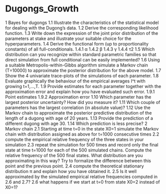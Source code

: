 # Dugongs_Growth
 
1 Bayes for dugongs
1.1 Illustrate the characteristics of the statistical model for dealing with the Dugong’s data.
1.2 Derive the corresponding likelihood function.
1.3 Write down the expression of the joint prior distribution of the parameters at stake and illustrate your suitable choice for the hyperparameters.
1.4 Derive the functional form (up to proportionality constants) of all full-conditionals.
1.4.1 α
1.4.2 β
1.4.3 γ
1.4.4 τ2
1.5 Which distribution can you recognize within standard parametric families so that direct simulation from full conditional can be easily implemented?
1.6 Using a suitable Metropolis-within-Gibbs algorithm simulate a Markov chain (T=10000) to approximate the posterior distribution for the above model.
1.7 Show the 4 univariate trace-plots of the simulations of each parameter.
1.8 Evaluate graphically the behaviour of the empirical averages I^t with growing t=1,...,T.
1.9 Provide estimates for each parameter together with the approximation error and explain how you have evaluated such error.
1.9.1 Point estimates
1.9.2 Approximation error
1.10 Which parameter has the largest posterior uncertainty? How did you measure it?
1.11 Which couple of parameters has the largest correlation (in absolute value)?
1.12 Use the Markov chain to approximate the posterior predictive distribution of the length of a dugong with age of 20 years.
1.13 Provide the prediction of a different dugong with age 30.
1.14 Which prediction is less precise?
2 Markov chain
2.1 Starting at time t=0 in the state X0=1 simulate the Markov chain with distribution assigned as above for t=1000 consecutive times
2.2 compute the empirical relative frequency of the three states in your simulation
2.3 repeat the simulation for 500 times and record only the final state at time t=1000 for each of the 500 simulated chains. Compute the relative frequency of the 500 final states. What distribution are you approximating in this way? Try to formalize the difference between this point and the previous point.
2.4 compute the theoretical stationary distribution π and explain how you have obtained it.
2.5 Is it well approximated by the simulated empirical relative frequencies computed in 2.6 and 2.7?
2.6 what happens if we start at t=0 from state X0=2 instead of X0=1?
